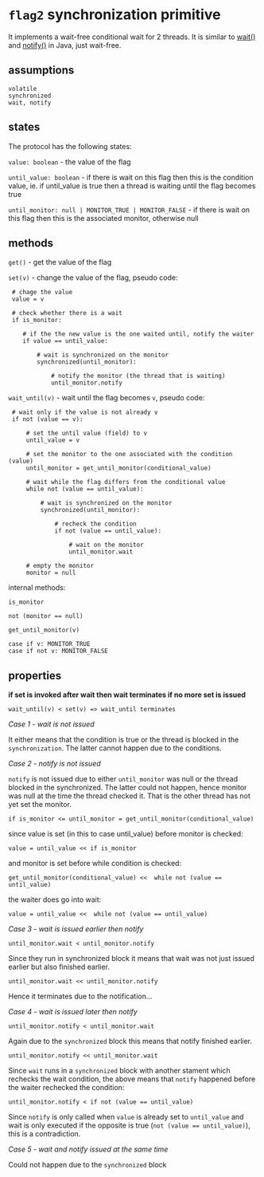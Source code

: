`flag2` synchronization primitive
==

It implements a wait-free conditional wait for 2 threads. It is similar to [wait()](http://docs.oracle.com/javase/7/docs/api/java/lang/Object.html#wait%28%29) and [notify()](http://docs.oracle.com/javase/7/docs/api/java/lang/Object.html#notify%28%29) in Java, just wait-free.

assumptions 
--

    volatile
    synchronized
    wait, notify

states
--

The protocol has the following states:

`value: boolean` - the value of the flag

`until_value: boolean` - if there is wait on this flag then this is the condition value, ie. if until_value is true then a thread is waiting until the flag becomes true

`until_monitor: null | MONITOR_TRUE | MONITOR_FALSE` - if there is wait on this flag then this is the associated monitor, otherwise null


methods
--

`get()` - get the value of the flag

`set(v)` - change the value of the flag, pseudo code:

     # chage the value
     value = v

     # check whether there is a wait
     if is_monitor:

        # if the the new value is the one waited until, notify the waiter
        if value == until_value:

            # wait is synchronized on the monitor
            synchronized(until_monitor): 

                # notify the monitor (the thread that is waiting)
                until_monitor.notify


`wait_until(v)` - wait until the flag becomes `v`, pseudo code:  

     # wait only if the value is not already v
     if not (value == v):

         # set the until value (field) to v
         until_value = v

         # set the monitor to the one associated with the condition (value)
         until_monitor = get_until_monitor(conditional_value)

         # wait while the flag differs from the conditional value
         while not (value == until_value): 

             # wait is synchronized on the monitor
             synchronized(until_monitor):
             
                 # recheck the condition
                 if not (value == until_value): 

                     # wait on the monitor
                     until_monitor.wait

         # empty the monitor
         monitor = null


internal methods:

`is_monitor`

    not (monitor == null)

`get_until_monitor(v)`

    case if v: MONITOR_TRUE
    case if not v: MONITOR_FALSE

properties
--

**if set is invoked after wait then wait terminates if no more set is issued**

    wait_until(v) < set(v) => wait_until terminates 


*Case 1 - wait is not issued*

It either means that the condition is true or the thread is blocked in the` synchronization`. The latter cannot happen due to the conditions.


*Case 2 - notify is not issued*

`notify` is not issued due to either `until_monitor` was null or the thread blocked in the synchronized. The latter could not happen, hence monitor was null at the time the thread checked it. That is the other thread has not yet set the monitor.

    if is_monitor <= until_monitor = get_until_monitor(conditional_value)

since value is set (in this to case until_value) before monitor is checked:

    value = until_value << if is_monitor

and monitor is set before while condition is checked:

    get_until_monitor(conditional_value) <<  while not (value == until_value)

the waiter does go into wait:

    value = until_value <<  while not (value == until_value)


*Case 3 - wait is issued earlier then notify*

    until_monitor.wait < until_monitor.notify

Since they run in synchronized block it means that wait was not just issued earlier but also finished earlier.

    until_monitor.wait << until_monitor.notify

Hence it terminates due to the notification...


*Case 4 - wait is issued later then notify*

    until_monitor.notify < until_monitor.wait

Again due to the `synchronized` block this means that notify finished earlier.

    until_monitor.notify << until_monitor.wait

Since `wait` runs in a `synchronized` block with another stament which rechecks the wait condition, the above means that `notify` happened before the waiter rechecked the condition:

    until_monitor.notify < if not (value == until_value)

Since `notify` is only called when `value` is already set to `until_value` and wait is only executed if the opposite is true (`not (value == until_value)`), this is a contradiction.


*Case 5 - wait and notify issued at the same time*

Could not happen due to the `synchronized` block